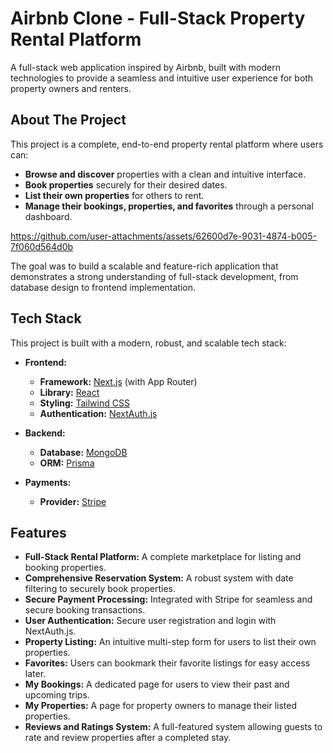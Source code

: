 # Airbnb Clone - Full-Stack Property Rental Platform

A full-stack web application inspired by Airbnb, built with modern technologies to provide a seamless and intuitive user experience for both property owners and renters.

## About The Project

This project is a complete, end-to-end property rental platform where users can:
* **Browse and discover** properties with a clean and intuitive interface.
* **Book properties** securely for their desired dates.
* **List their own properties** for others to rent.
* **Manage their bookings, properties, and favorites** through a personal dashboard.

https://github.com/user-attachments/assets/62600d7e-9031-4874-b005-7f060d564d0b

The goal was to build a scalable and feature-rich application that demonstrates a strong understanding of full-stack development, from database design to frontend implementation.

## Tech Stack

This project is built with a modern, robust, and scalable tech stack:

* **Frontend:**
    * **Framework:** [Next.js](https://nextjs.org/) (with App Router)
    * **Library:** [React](https://reactjs.org/)
    * **Styling:** [Tailwind CSS](https://tailwindcss.com/)
    * **Authentication:** [NextAuth.js](https://next-auth.js.org/)

* **Backend:**
    * **Database:** [MongoDB](https://www.mongodb.com/)
    * **ORM:** [Prisma](https://www.prisma.io/)

* **Payments:**
    * **Provider:** [Stripe](https://stripe.com/)

## Features

* **Full-Stack Rental Platform:** A complete marketplace for listing and booking properties.
* **Comprehensive Reservation System:** A robust system with date filtering to securely book properties.
* **Secure Payment Processing:** Integrated with Stripe for seamless and secure booking transactions.
* **User Authentication:** Secure user registration and login with NextAuth.js.
* **Property Listing:** An intuitive multi-step form for users to list their own properties.
* **Favorites:** Users can bookmark their favorite listings for easy access later.
* **My Bookings:** A dedicated page for users to view their past and upcoming trips.
* **My Properties:** A page for property owners to manage their listed properties.
* **Reviews and Ratings System:** A full-featured system allowing guests to rate and review properties after a completed stay.


